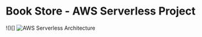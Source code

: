 # Book Store - AWS Serverless Project

!()[]
![AWS Serverless Architecture](/aws-serverless-workshop/images/aws_serverless_architecture.png "AWS Serverless Architecture")


